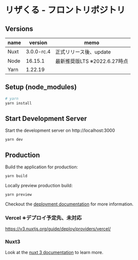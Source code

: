 # リザくる - フロントリポジトリ

## Versions

| name | version | memo |
|---|---|---|
| Nuxt | 3.0.0-rc.4 | 正式リリース後、update |
| Node | 16.15.1 | 最新推奨版LTS ※2022.6.27時点 |
| Yarn | 1.22.19 | |

## Setup (node_modules)

```bash
# yarn
yarn install
```

## Start Development Server

Start the development server on http://localhost:3000

```bash
yarn dev
```

## Production

Build the application for production:

```bash
yarn build
```

Locally preview production build:

```bash
yarn preview
```

Checkout the [deployment documentation](https://v3.nuxtjs.org/guide/deploy/presets) for more information.

### Vercel ※デプロイ予定先、未対応

https://v3.nuxtjs.org/guide/deploy/providers/vercel/

### Nuxt3

Look at the [nuxt 3 documentation](https://v3.nuxtjs.org) to learn more.
